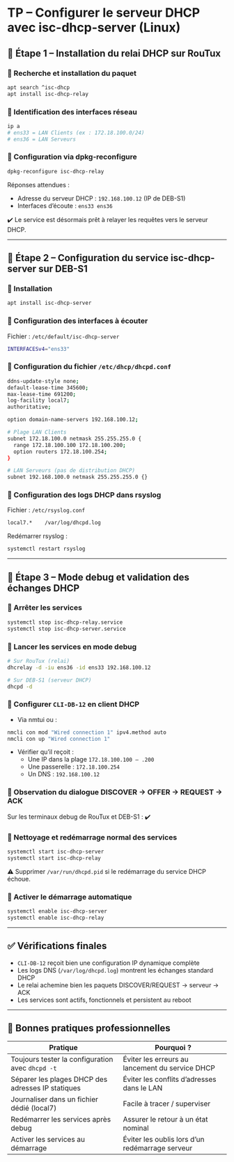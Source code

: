 # TP – Configurer le serveur DHCP avec isc-dhcp-server (Linux)

## 🧪 Étape 1 – Installation du relai DHCP sur RouTux

### 🔹 Recherche et installation du paquet

```bash
apt search ^isc-dhcp
apt install isc-dhcp-relay
```

### 🔹 Identification des interfaces réseau

```bash
ip a
# ens33 = LAN Clients (ex : 172.18.100.0/24)
# ens36 = LAN Serveurs
```

### 🔹 Configuration via dpkg-reconfigure

```bash
dpkg-reconfigure isc-dhcp-relay
```

Réponses attendues :

- Adresse du serveur DHCP : `192.168.100.12` (IP de DEB-S1)
- Interfaces d’écoute : `ens33 ens36`

✔️ Le service est désormais prêt à relayer les requêtes vers le serveur DHCP.

---

## 🧩 Étape 2 – Configuration du service isc-dhcp-server sur DEB-S1

### 🔹 Installation

```bash
apt install isc-dhcp-server
```

### 🔹 Configuration des interfaces à écouter

Fichier : `/etc/default/isc-dhcp-server`

```bash
INTERFACESv4="ens33"
```

### 🔹 Configuration du fichier `/etc/dhcp/dhcpd.conf`

```bash
ddns-update-style none;
default-lease-time 345600;
max-lease-time 691200;
log-facility local7;
authoritative;

option domain-name-servers 192.168.100.12;

# Plage LAN Clients
subnet 172.18.100.0 netmask 255.255.255.0 {
  range 172.18.100.100 172.18.100.200;
  option routers 172.18.100.254;
}

# LAN Serveurs (pas de distribution DHCP)
subnet 192.168.100.0 netmask 255.255.255.0 {}
```

### 🔹 Configuration des logs DHCP dans rsyslog

Fichier : `/etc/rsyslog.conf`

```bash
local7.*    /var/log/dhcpd.log
```

Redémarrer rsyslog :

```bash
systemctl restart rsyslog
```

---

## 🐞 Étape 3 – Mode debug et validation des échanges DHCP

### 🔹 Arrêter les services

```bash
systemctl stop isc-dhcp-relay.service
systemctl stop isc-dhcp-server.service
```

### 🔹 Lancer les services en mode debug

```bash
# Sur RouTux (relai)
dhcrelay -d -iu ens36 -id ens33 192.168.100.12

# Sur DEB-S1 (serveur DHCP)
dhcpd -d
```

### 🔹 Configurer `CLI-DB-12` en client DHCP

- Via nmtui ou :

```bash
nmcli con mod "Wired connection 1" ipv4.method auto
nmcli con up "Wired connection 1"
```

- Vérifier qu’il reçoit :
    - Une IP dans la plage `172.18.100.100 – .200`
    - Une passerelle : `172.18.100.254`
    - Un DNS : `192.168.100.12`

### 🔹 Observation du dialogue DISCOVER → OFFER → REQUEST → ACK

Sur les terminaux debug de RouTux et DEB-S1 : ✔️

### 🔹 Nettoyage et redémarrage normal des services

```bash
systemctl start isc-dhcp-server
systemctl start isc-dhcp-relay
```

⚠️ Supprimer `/var/run/dhcpd.pid` si le redémarrage du service DHCP échoue.

### 🔹 Activer le démarrage automatique

```bash
systemctl enable isc-dhcp-server
systemctl enable isc-dhcp-relay
```

---

## ✅ Vérifications finales

- `CLI-DB-12` reçoit bien une configuration IP dynamique complète
- Les logs DNS (`/var/log/dhcpd.log`) montrent les échanges standard DHCP
- Le relai achemine bien les paquets DISCOVER/REQUEST → serveur → ACK
- Les services sont actifs, fonctionnels et persistent au reboot

---

## 📌 Bonnes pratiques professionnelles

|Pratique|Pourquoi ?|
|---|---|
|Toujours tester la configuration avec `dhcpd -t`|Éviter les erreurs au lancement du service DHCP|
|Séparer les plages DHCP des adresses IP statiques|Éviter les conflits d’adresses dans le LAN|
|Journaliser dans un fichier dédié (local7)|Facile à tracer / superviser|
|Redémarrer les services après debug|Assurer le retour à un état nominal|
|Activer les services au démarrage|Éviter les oublis lors d’un redémarrage serveur|
